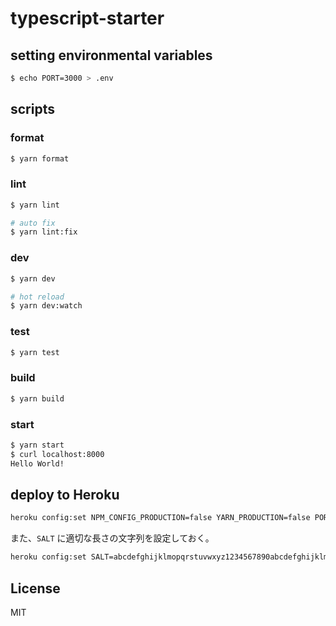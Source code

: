 # typescript-starter

## setting environmental variables

```bash
$ echo PORT=3000 > .env
```

## scripts

### format

```bash
$ yarn format
```

### lint

```bash
$ yarn lint

# auto fix
$ yarn lint:fix
```

### dev

```bash
$ yarn dev

# hot reload
$ yarn dev:watch
```

### test

```bash
$ yarn test
```

### build

```bash
$ yarn build
```

### start

```bash
$ yarn start
$ curl localhost:8000
Hello World!
```

## deploy to Heroku

```bash
heroku config:set NPM_CONFIG_PRODUCTION=false YARN_PRODUCTION=false PORT=8000
```

また、`SALT` に適切な長さの文字列を設定しておく。

```bash
heroku config:set SALT=abcdefghijklmopqrstuvwxyz1234567890abcdefghijklmopqrstuvwxyz1234567890abcdefghijklmopqrstuvwxyz1234567890
```

## License

MIT

